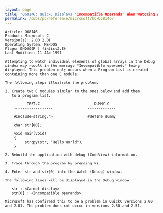 ```yaml
---
layout: page
title: "Q68146: QuickC Displays "Incompatible Operands" When Watching Arrays"
permalink: /pubs/pc/reference/microsoft/kb/Q68146/
---
```


	Article: Q68146
	Product: Microsoft C
	Version(s): 2.00 2.01
	Operating System: MS-DOS
	Flags: ENDUSER | fixlist2.50
	Last Modified: 11-JAN-1991
	
	Attempting to watch individual elements of global arrays in the Debug
	window may result in the message "Incompatible operands" being
	displayed. This problem only occurs when a Program List is created
	containing more than one C module.
	
	The following steps illustrate the problem:
	
	1. Create two C modules similar to the ones below and add them
	   to a program list.
	
	          TEST.C                         DUMMY.C
	    ------------------                -------------
	
	    #include<string.h>                #define dummy
	
	    char str[80];
	
	    void main(void)
	    {
	         strcpy(str, "Hello World");
	    }
	
	2. Rebuild the application with debug (CodeView) information.
	
	3. Trace through the program by pressing F8.
	
	4. Enter str and str[0] into the Watch (Debug) window.
	
	The following lines will be displayed in the Debug window:
	
	   str : <Cannot display>
	   str[0] : <Incompatible operands>
	
	Microsoft has confirmed this to be a problem in QuickC versions 2.00
	and 2.01. The problem does not occur in versions 2.50 and 2.51.

